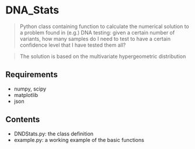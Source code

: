 # DNA_Stats

> Python class containing function to calculate the numerical solution to a problem found in (e.g.) DNA testing: given a certain number of variants, how many samples do I need to test to have a certain confidence level that I have tested them all?

> The solution is based on the multivariate hypergeometric distribution

## Requirements
- numpy, scipy
- matplotlib
- json

## Contents
- DNDStats.py: the class definition
- example.py: a working example of the basic functions
